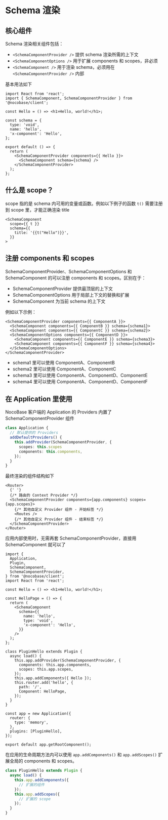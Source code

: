 # Schema 渲染

## 核心组件

Schema 渲染相关组件包括：

- `<SchemaComponentProvider />` 提供 schema 渲染所需的上下文
- `<SchemaComponentOptions />` 用于扩展 components 和 scopes，非必须
- `<SchemaComponent />` 用于渲染 schema，必须用在 `<SchemaComponentProvider />` 内部

基本用法如下

```tsx
import React from 'react';
import { SchemaComponent, SchemaComponentProvider } from '@nocobase/client';

const Hello = () => <h1>Hello, world!</h1>;

const schema = {
  type: 'void',
  name: 'hello',
  'x-component': 'Hello',
};

export default () => {
  return (
    <SchemaComponentProvider components={{ Hello }}>
      <SchemaComponent schema={schema} />
    </SchemaComponentProvider>
  );
};
```

## 什么是 scope？

scope 指的是 schema 内可用的变量或函数。例如以下例子的函数 `t()` 需要注册到 scope 里，才能正确渲染 title

```tsx | pure
<SchemaComponent
  scope={{ t }}
  schema={{
    title: '{{t("Hello")}}',
  }}
>
```

## 注册 components 和 scopes

SchemaComponentProvider、SchemaComponentOptions 和 SchemaComponent 的可以注册 components 和 scopes。区别在于：

- SchemaComponentProvider 提供最顶层的上下文
- SchemaComponentOptions 用于局部上下文的替换和扩展
- SchemaComponent 为当前 schema 的上下文

例如以下示例：

```tsx | pure
<SchemaComponentProvider components={{ ComponentA }}>
  <SchemaComponent components={{ ComponentB }} schema={schema1}>
  <SchemaComponent components={{ ComponentC }} schema={schema2}>
  <SchemaComponentOptions components={{ ComponentD }}>
    <SchemaComponent components={{ ComponentE }} schema={schema3}>
    <SchemaComponent components={{ ComponentF }} schema={schema4}>
  </SchemaComponentOptions>
</SchemaComponentProvider>
```

- schema1 里可以使用 ComponentA、ComponentB
- schema2 里可以使用 ComponentA、ComponentC
- schema3 里可以使用 ComponentA、ComponentD、ComponentE
- schema4 里可以使用 ComponentA、ComponentD、ComponentF

## 在 Application 里使用

NocoBase 客户端的 Application 的 Providers 内置了 SchemaComponentProvider 组件

```ts
class Application {
  // 默认提供的 Providers
  addDefaultProviders() {
    this.addProvider(SchemaComponentProvider, {
      scopes: this.scopes
      components: this.components,
    });
  }
}
```

最终渲染的组件结构如下

```tsx | pure
<Router>
  {' '}
  {/* 路由的 Context Provider */}
  <SchemaComponentProvider components={app.components} scopes={app.scopes}>
    {/* 其他自定义 Provider 组件 - 开始标签 */}
    <Routes />
    {/* 其他自定义 Provider 组件 - 结束标签 */}
  </SchemaComponentProvider>
</Router>
```

应用内部使用时，无需再套 SchemaComponentProvider，直接用 SchemaComponent 就可以了

```tsx
import {
  Application,
  Plugin,
  SchemaComponent,
  SchemaComponentProvider,
} from '@nocobase/client';
import React from 'react';

const Hello = () => <h1>Hello, world!</h1>;

const HelloPage = () => {
  return (
    <SchemaComponent
      schema={{
        name: 'hello',
        type: 'void',
        'x-component': 'Hello',
      }}
    />
  );
};

class PluginHello extends Plugin {
  async load() {
    this.app.addProvider(SchemaComponentProvider, {
      components: this.app.components,
      scopes: this.app.scopes,
    });
    this.app.addComponents({ Hello });
    this.router.add('hello', {
      path: '/',
      Component: HelloPage,
    });
  }
}

const app = new Application({
  router: {
    type: 'memory',
  },
  plugins: [PluginHello],
});

export default app.getRootComponent();
```

在应用的生命周期方法内可以使用 `app.addComponents()` 和 `app.addScopes()` 扩展全局的 components 和 scopes。

```ts
class PluginHello extends Plugin {
  async load() {
    this.app.addComponents({
      // 扩展的组件
    });
    this.app.addScopes({
      // 扩展的 scope
    });
  }
}
```
